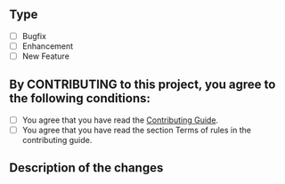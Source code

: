 ## Type
- [ ] Bugfix
- [ ] Enhancement
- [ ] New Feature

## By CONTRIBUTING to this project, you agree to the following conditions:
- [ ] You agree that you have read the [Contributing Guide](https://github.com/ltzmax/maxcogs/blob/master/CONTRIBUTING.md).
- [ ] You agree that you have read the section Terms of rules in the contributing guide.

## Description of the changes
